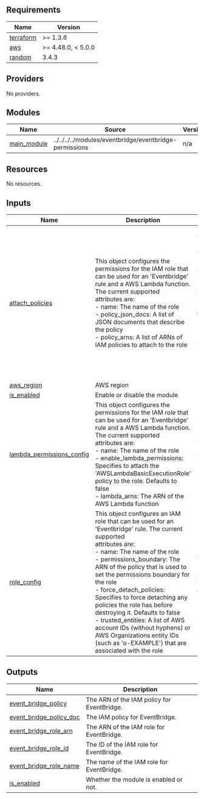 <!-- BEGIN_TF_DOCS -->
## Requirements

| Name | Version |
|------|---------|
| <a name="requirement_terraform"></a> [terraform](#requirement\_terraform) | >= 1.3.6 |
| <a name="requirement_aws"></a> [aws](#requirement\_aws) | >= 4.48.0, < 5.0.0 |
| <a name="requirement_random"></a> [random](#requirement\_random) | 3.4.3 |

## Providers

No providers.

## Modules

| Name | Source | Version |
|------|--------|---------|
| <a name="module_main_module"></a> [main\_module](#module\_main\_module) | ../../../../modules/eventbridge/eventbridge-permissions | n/a |

## Resources

No resources.

## Inputs

| Name | Description | Type | Default | Required |
|------|-------------|------|---------|:--------:|
| <a name="input_attach_policies"></a> [attach\_policies](#input\_attach\_policies) | This object configures the permissions for the IAM role that can be used for an 'Eventbridge' rule and a AWS Lambda function. The current supported<br>attributes are:<br>- name: The name of the role<br>- policy\_json\_docs: A list of JSON documents that describe the policy<br>- policy\_arns: A list of ARNs of IAM policies to attach to the role | <pre>object({<br>    role_name = string<br>    policy_json_docs = optional(list(object({<br>      policy_name = string<br>      policy_doc = object({<br>        Version = string<br>        Statement = list(object({<br>          Sid      = optional(string, null)<br>          Effect   = string<br>          Action   = list(string)<br>          Resource = list(string)<br>        }))<br>      })<br>    })), [])<br>    policy_arns = optional(list(object({<br>      policy_name = string<br>      policy_arn  = string<br>    })), [])<br>  })</pre> | n/a | yes |
| <a name="input_aws_region"></a> [aws\_region](#input\_aws\_region) | AWS region | `string` | n/a | yes |
| <a name="input_is_enabled"></a> [is\_enabled](#input\_is\_enabled) | Enable or disable the module | `bool` | n/a | yes |
| <a name="input_lambda_permissions_config"></a> [lambda\_permissions\_config](#input\_lambda\_permissions\_config) | This object configures the permissions for the IAM role that can be used for an 'Eventbridge' rule and a AWS Lambda function. The current supported<br>attributes are:<br>- name: The name of the role<br>- enable\_lambda\_permissions: Specifies to attach the 'AWSLambdaBasicExecutionRole' policy to the role. Defaults to false<br>- lambda\_arns: The ARN of the AWS Lambda function | <pre>object({<br>    name          = string<br>    enable_lambda = optional(bool, false)<br>    lambda_arns   = optional(list(string), [])<br>  })</pre> | `null` | no |
| <a name="input_role_config"></a> [role\_config](#input\_role\_config) | This object configures an IAM role that can be used for an 'Eventbridge' rule. The current supported<br>attributes are:<br>- name: The name of the role<br>- permissions\_boundary: The ARN of the policy that is used to set the permissions boundary for the role<br>- force\_detach\_policies: Specifies to force detaching any policies the role has before destroying it. Defaults to false<br>- trusted\_entities: A list of AWS account IDs (without hyphens) or AWS Organizations entity IDs (such as 'o-EXAMPLE') that are associated with the role | <pre>object({<br>    // General settings<br>    name                  = string<br>    permissions_boundary  = optional(string, null)<br>    force_detach_policies = optional(bool, false)<br>    trusted_entities      = optional(list(string), [])<br>  })</pre> | `null` | no |

## Outputs

| Name | Description |
|------|-------------|
| <a name="output_event_bridge_policy"></a> [event\_bridge\_policy](#output\_event\_bridge\_policy) | The ARN of the IAM policy for EventBridge. |
| <a name="output_event_bridge_policy_doc"></a> [event\_bridge\_policy\_doc](#output\_event\_bridge\_policy\_doc) | The IAM policy for EventBridge. |
| <a name="output_event_bridge_role_arn"></a> [event\_bridge\_role\_arn](#output\_event\_bridge\_role\_arn) | The ARN of the IAM role for EventBridge. |
| <a name="output_event_bridge_role_id"></a> [event\_bridge\_role\_id](#output\_event\_bridge\_role\_id) | The ID of the IAM role for EventBridge. |
| <a name="output_event_bridge_role_name"></a> [event\_bridge\_role\_name](#output\_event\_bridge\_role\_name) | The name of the IAM role for EventBridge. |
| <a name="output_is_enabled"></a> [is\_enabled](#output\_is\_enabled) | Whether the module is enabled or not. |
<!-- END_TF_DOCS -->